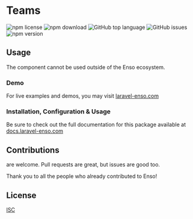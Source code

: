 # Teams

![npm license](https://img.shields.io/npm/l/@enso-ui/teams.svg) 
![npm download](https://img.shields.io/npm/dm/@enso-ui/teams.svg) 
![GitHub top language](https://img.shields.io/github/languages/top/enso-ui/teams.svg) 
![GitHub issues](https://img.shields.io/github/issues/enso-ui/teams.svg) 
![npm version](https://img.shields.io/npm/v/@enso-ui/teams.svg) 

## Usage

The component cannot be used outside of the Enso ecosystem.

### Demo

For live examples and demos, you may visit [laravel-enso.com](https://www.laravel-enso.com)

### Installation, Configuration & Usage

Be sure to check out the full documentation for this package available at [docs.laravel-enso.com](https://docs.laravel-enso.com/frontend/teams.html)

## Contributions

are welcome. Pull requests are great, but issues are good too.

Thank you to all the people who already contributed to Enso!

## License

[ISC](https://opensource.org/licenses/ISC)
